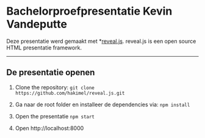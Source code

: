 # Bachelorproefpresentatie Kevin Vandeputte

Deze presentatie werd gemaakt met *[reveal.js](https://revealjs.com/). reveal.js is een open source HTML presentatie framework. 

---

## De presentatie openen

1. Clone the repository:
`git clone https://github.com/hakimel/reveal.js.git`

2. Ga naar de root folder en installeer de dependencies via:
`npm install`

3. Open the presentatie
`npm start`

4. Open http://localhost:8000
